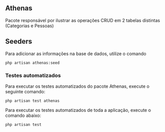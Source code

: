 ## Athenas
Pacote responsável por ilustrar as operações CRUD em 2 tabelas distintas (Categorias e Pessoas)

## Seeders
Para adicionar as informações na base de dados, utilize o comando
```
php artisan athenas:seed
```

### Testes automatizados

Para executar os testes automatizados do pacote Athenas, execute o seguinte comando:
```
php artisan test athenas
```

Para executar os testes automatizados de toda a aplicação, execute o comando abaixo:
```
php artisan test
```